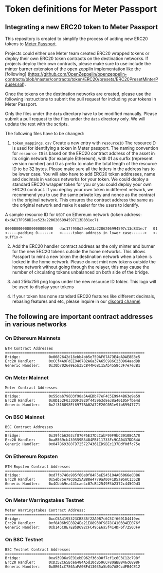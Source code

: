 # Token definitions for Meter Passport
## Integrating a new ERC20 token to Meter Passport
This repository is created to simplify the process of adding new ERC20 tokens to [Meter Passport](https://passport.meter.io).  

Projects could either use Meter team created ERC20 wrapped tokens or deploy their own ERC20 token contracts on the destination networks. If projects deploy their own contracts, please make sure to use include the minter burner extension of the open zepplin implementation like the [following] (https://github.com/OpenZeppelin/openzeppelin-contracts/blob/master/contracts/token/ERC20/presets/ERC20PresetMinterPauser.sol).

Once the tokens on the destination networks are created, please use the following instructions to submit the pull request for including your tokens in Meter Passport.

Only the files under the `data` directory have to be modified manually. Please submit a pull request to the files under the `data` directory only.  We will update the rest with the scripts.

The following files have to be changed:

1. `token_mappings.csv`
Create a new entry with `resourceID`
The resourceID is used for identifying a token in Meter passport. The naming convention for `resource ID` is based on the ERC20 contract address of the asset in its origin network (for example Ethereum), with 01 as surfix (represent version number) and 0 as prefix to make the total length of the resource ID to be 32 bytes.  Please make sure all the letters in the address has to be lower case.  You will also have to add ERC20 token addresses, name and decimals in various networks for your token. We could deploy a standard ERC20 wrapper token for you or you could deploy your own ERC20 contract.  If you deploy your own token in different network, we recommend you to use the same private key and nonce as the contract in the original network.  This ensures the contract address the same as the original network and make it easier for the users to identify.  

A sample resource ID for `USDT` on Ethereum network (token address: `0xdAC17F958D2ee523a2206206994597C13D831ec7`)

```
0000000000000000000000   dac17f958d2ee523a2206206994597c13d831ec7   01
<-----padding 0------>   <-----token address in lower case------>   <-suffix->
```

2. Add the ERC20 handler contract address as the only minter and burner for the new ERC20 tokens outside the home networks.  This allows Passport to mint a new token the destination network when a token is locked in the home network. Please do not mint new tokens outside the home network without going through the relayer, this may cause the number of circulating tokens unbalanced on both side of the bridge.

3. add 256x256 png logos under the new resource ID folder.  This logo will be used to display your tokens

4. If your token has none standard ERC20 features like different decimals, rebasing features and etc, please inquire in our [discord channel](https://discordapp.com/invite/WPjTpMG).

## The following are important contract addresses in various networks

### On Ethereum Mainnets

```
ETH Contract Addresses
================================================================
Bridge:             0x0682642d18ebb4bb5e759AF07A7DE4eADAE8E8c5
Erc20 Handler:      0xCCf4A9FdEE040782A6a37A65C986C23D964aad9D
Generic Handler:    0x30b7026e9E5b35C844F6B115Ab4558c3F7e7e3B1
```
### On Meter Mainnet

```
Meter Contract Addresses
================================================================
Bridge:             0x55dab796D3f98a5A4EDbF7eF4C5E9944B63e9e59
Erc20 Handler:      0x0D152F033DDF3920f445963d8e38a40105Ffbe4d
Generic Handler:    0x2f318898Ef6977BA02A72E20C0B1e9fb89947771
```

### On BSC Mainnet

```
BSC Contract Addresses
================================================================
Bridge:             0x39fCb6203cf870F5E37DcCabF99F9bC39108CA70
Erc20 Handler:      0xaB569cb439559B5484FBf11733Fc9CA0437DD84A
Generic Handler:    0x047B69380FD7257274361ED9BEc137Ddf0dfc75e
```


### On Ethereum Ropsten

```
ETH Ropsten Contract Addresses
================================================================
Bridge:             0xd7fb746e905f60e0f84F5eE545104A05066eCD86
Erc20 Handler:      0x5eb75e79CDa25AB88e4779aA00F1D5a95AC1352B
Generic Handler:    0x4CbbA9ea441cae4c07cB42549F3b2372c445CDd3
================================================================
```

### On Meter Warringstakes Testnet

```
Meter Warringstakes Contract Address:
================================================================
Bridge:             0xcC5A4195323CB835f22A9B7c6C5Cf6691D4419ec
Erc20 Handler:      0xf8A06b9E8B24Ea21E88930F9878C410334EE076f
Generic Handler:    0xb145C8E7EBbD692cFC495E6a5f414DF6f72503FA
```

### On BSC Testnet

```
BSC Testnet Contract Addresses
================================================================
Bridge:             0xa939D6a9E91ebD962f36bD0f7cf1c6C3C12c798f
Erc20 Handler:      0xD352C65Bcea484A5d10cB596CF80aBB846c6898F
Generic Handler:    0x8E61cC786AaFA0BFd13035a5b0b7A8CcdFB4CE12
```
